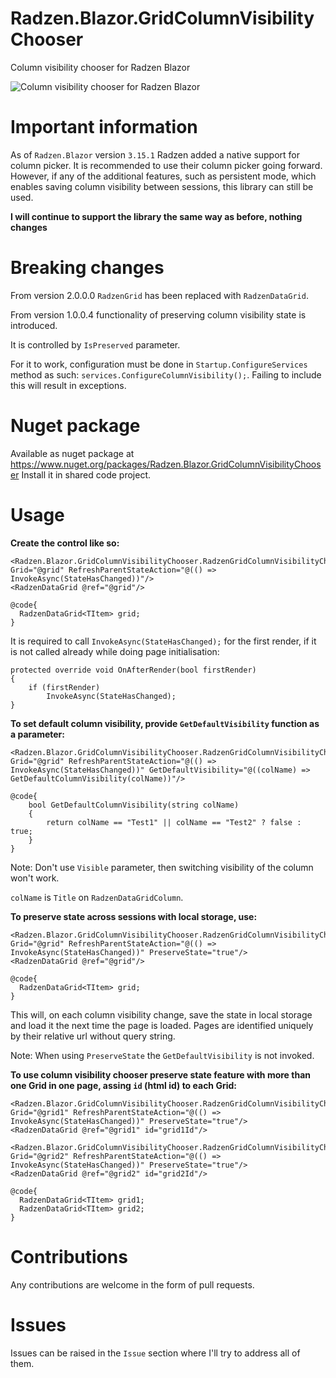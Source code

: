 # Radzen.Blazor.GridColumnVisibilityChooser
Column visibility chooser for Radzen Blazor

![Column visibility chooser for Radzen Blazor](https://user-images.githubusercontent.com/30466254/137726924-d586dc4d-ba20-41c4-86aa-016bc3a22528.png)

# Important information

As of `Radzen.Blazor` version `3.15.1` Radzen added a native support for column picker. It is recommended to use their column picker going forward.
However, if any of the additional features, such as persistent mode, which enables saving column visibility between sessions, this library can still be used. 

**I will continue to support the library the same way as before, nothing changes**

# Breaking changes

From version 2.0.0.0 `RadzenGrid` has been replaced with `RadzenDataGrid`.

From version 1.0.0.4 functionality of preserving column visibility state is introduced.

It is controlled by `IsPreserved` parameter. 

For it to work, configuration must be done in `Startup.ConfigureServices` method as such: `services.ConfigureColumnVisibility();`. Failing to include this will result in exceptions.

# Nuget package
Available as nuget package at https://www.nuget.org/packages/Radzen.Blazor.GridColumnVisibilityChooser
Install it in shared code project.

# Usage

**Create the control like so:**

    <Radzen.Blazor.GridColumnVisibilityChooser.RadzenGridColumnVisibilityChooser Grid="@grid" RefreshParentStateAction="@(() => InvokeAsync(StateHasChanged))"/>
    <RadzenDataGrid @ref="@grid"/>

    @code{
      RadzenDataGrid<TItem> grid;
    }

It is required to call `InvokeAsync(StateHasChanged);` for the first render, if it is not called already while doing page initialisation:

```
protected override void OnAfterRender(bool firstRender)
{
    if (firstRender)
        InvokeAsync(StateHasChanged);
}
```

**To set default column visibility, provide `GetDefaultVisibility` function as a parameter:**

    <Radzen.Blazor.GridColumnVisibilityChooser.RadzenGridColumnVisibilityChooser Grid="@grid" RefreshParentStateAction="@(() => InvokeAsync(StateHasChanged))" GetDefaultVisibility="@((colName) => GetDefaultColumnVisibility(colName))"/>
    
    @code{
        bool GetDefaultColumnVisibility(string colName)
        {
            return colName == "Test1" || colName == "Test2" ? false : true;
        }
    }
    
Note: Don't use `Visible` parameter, then switching visibility of the column won't work.

`colName` is `Title` on `RadzenDataGridColumn`.

**To preserve state across sessions with local storage, use:**

    <Radzen.Blazor.GridColumnVisibilityChooser.RadzenGridColumnVisibilityChooser Grid="@grid" RefreshParentStateAction="@(() => InvokeAsync(StateHasChanged))" PreserveState="true"/>
    <RadzenDataGrid @ref="@grid"/>

    @code{
      RadzenDataGrid<TItem> grid;
    }
 
This will, on each column visibility change, save the state in local storage and load it the next time the page is loaded. Pages are identified uniquely by their relative url without query string.

Note: When using `PreserveState` the `GetDefaultVisibility` is not invoked.

**To use column visibility chooser preserve state feature with more than one Grid in one page, assing `id` (html id) to each Grid:**

```
<Radzen.Blazor.GridColumnVisibilityChooser.RadzenGridColumnVisibilityChooser Grid="@grid1" RefreshParentStateAction="@(() => InvokeAsync(StateHasChanged))" PreserveState="true"/>
<RadzenDataGrid @ref="@grid1" id="grid1Id"/>

<Radzen.Blazor.GridColumnVisibilityChooser.RadzenGridColumnVisibilityChooser Grid="@grid2" RefreshParentStateAction="@(() => InvokeAsync(StateHasChanged))" PreserveState="true"/>
<RadzenDataGrid @ref="@grid2" id="grid2Id"/>

@code{
  RadzenDataGrid<TItem> grid1;
  RadzenDataGrid<TItem> grid2;
}
```

# Contributions

Any contributions are welcome in the form of pull requests.

# Issues

Issues can be raised in the `Issue` section where I'll try to address all of them.
